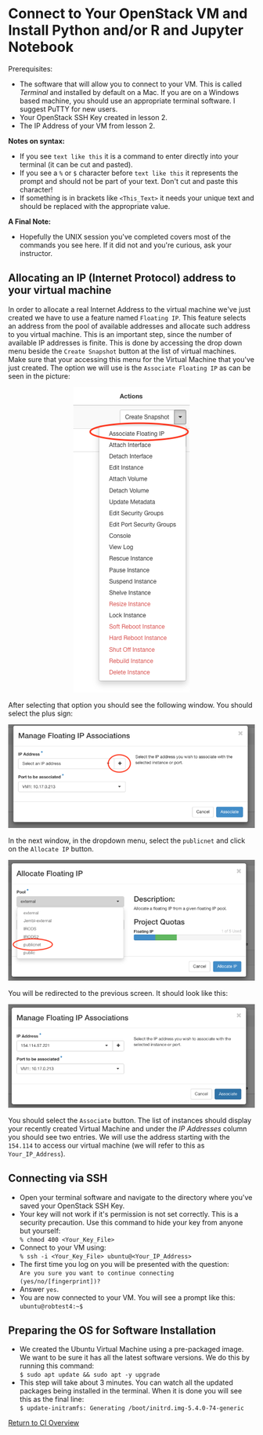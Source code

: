 # Connect to Your OpenStack VM and Install Python and/or R and Jupyter Notebook

Prerequisites: 
   * The software that will allow you to connect to your VM. This is called _Terminal_ and installed by default on a Mac. If you are on a Windows based machine, you should use an appropriate terminal software. I suggest PuTTY for new users. 
   * Your OpenStack SSH Key created in lesson 2.
   * The IP Address of your VM from lesson 2. 

**Notes on syntax:**
   * If you see ```text like this``` it is a command to enter directly into your terminal (it can be cut and pasted).
   * If you see a ```%``` or ```$``` character before ```text like this``` it represents the prompt and should not be part of your text. Don't cut and paste this character!
   * If something is in brackets like ```<This_Text>``` it needs your unique text and should be replaced with the appropriate value.

**A Final Note:**
   * Hopefully the UNIX session you've completed covers most of the commands you see here. If it did not and you're curious, ask your instructor.  

## Allocating an IP (Internet Protocol) address to your virtual machine

In order to allocate a real Internet Address to the virtual machine we've just
created we have to use a feature named `Floating IP`. This feature selects an
address from the pool of available addresses and allocate such address to you
virtual machine. This is an important step, since the number of available IP
addresses is finite. 
This is done by accessing the drop down menu beside the `Create Snapshot`
button at the list of virtual machines. Make sure that your accessing this menu
for the Virtual Machine that you've just created. The option we will use is the
`Associate Floating IP` as can be seen in the picture:
<center><img src="./img/floating_ip1.png" /></center>

After selecting that option you should see the following window. You should
select the plus sign:

<center><img src="./img/floating_ip2.png" /></center>

In the next window, in the dropdown menu, select the `publicnet` and click on
the `Allocate IP` button. 

<center><img src="./img/floating_ip3.png" /></center>

You will be redirected to the previous screen. It should look like this:

<center><img src="./img/floating_ip4.png" /></center>

You should select the `Associate` button. The list of instances should display
your recently created Virtual Machine and under the _IP Addresses_ column you
should see two entries. We will use the address starting with the `154.114` to
access our virtual machine (we will refer to this as `Your_IP_Address`).

## Connecting via SSH
   * Open your terminal software and navigate to the directory where you've saved your OpenStack SSH Key. 
   * Your key will not work if it's permission is not set correctly. This is a security precaution. Use this command to hide your key from anyone but yourself: <br>
   ```% chmod 400 <Your_Key_File>```
   * Connect to your VM using: <br>
   ```% ssh -i <Your_Key_File> ubuntu@<Your_IP_Address>```
   * The first time you log on you will be presented with the question: <br>
   ```Are you sure you want to continue connecting (yes/no/[fingerprint])?```
   * Answer ```yes```. 
   * You are now connected to your VM. You will see a prompt like this: <br>
   ```ubuntu@robtest4:~$```

## Preparing the OS for Software Installation
   * We created the Ubuntu Virtual Machine using a pre-packaged image. We want to be sure it has all the latest software versions. We do this by running this command: <br>
   ```$ sudo apt update && sudo apt -y upgrade```
   * This step will take about 3 minutes. You can watch all the updated packages being installed in the terminal. When it is done you will see this as the final line: <br>
   ```$ update-initramfs: Generating /boot/initrd.img-5.4.0-74-generic```


[Return to CI Overview](00-Hands_on_Exercise_Overview.md)
